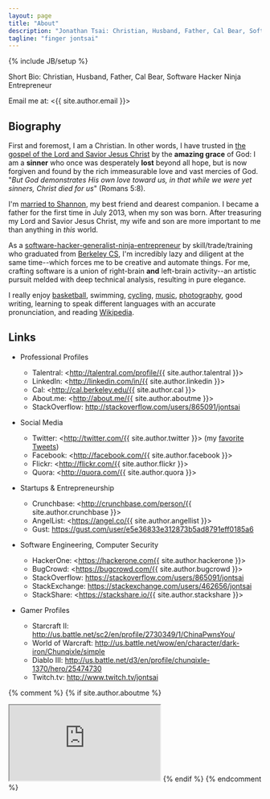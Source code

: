 ```yaml
---
layout: page
title: "About"
description: "Jonathan Tsai: Christian, Husband, Father, Cal Bear, Software Hacker Ninja Entrepreneur. Based out of Silicon Valley, CA."
tagline: "finger jontsai"
---
```

{% include JB/setup %}

Short Bio: Christian, Husband, Father, Cal Bear, Software Hacker Ninja Entrepreneur

Email me at: <{{ site.author.email }}>

## Biography ##

First and foremost, I am a Christian. In other words, I have trusted in <a href="http://www.aweandreverence.com/gospel/what-is-the-gospel/248" target="_blank">the gospel of the Lord and Savior Jesus Christ</a> by the <strong>amazing grace</strong> of God: I am a <strong>sinner</strong> who once was desperately <strong>lost</strong> beyond all hope, but is now forgiven and found by the rich immeasurable love and vast mercies of God. "<em>But God demonstrates His own love toward us, in that while we were yet sinners, Christ died for us</em>" (Romans 5:8).

I'm <a href="http://jands2011.com" target="_blank">married to Shannon</a>, my best friend and dearest companion. I became a father for the first time in July 2013, when my son was born. After treasuring my Lord and Savior Jesus Christ, my wife and son are more important to me than anything in <em>this</em> world.

As a <a href="http://talentral.com/profile/jontsai" target="_blank">software-hacker-generalist-ninja-entrepreneur</a> by skill/trade/training who graduated from <a href="https://cal.berkeley.edu/jontsai" target="_blank">Berkeley CS</a>, I'm incredibly lazy and diligent at the same time--which forces me to be creative and automate things. For me, crafting software is a union of right-brain <strong>and</strong> left-brain activity--an artistic pursuit melded with deep technical analysis, resulting in pure elegance.

I really enjoy <a href="http://pkkup.com/profile/jontsai" target="_blank">basketball</a>, swimming, <a href="http://www.strava.com/athletes/jontsai" target="_blank">cycling</a>, <a href="https://soundcloud.com/jontsai" target="_blank">music</a>, <a href="http://flickr.com/jontsai8601" target="_blank">photography</a>, good writing, learning to speak different languages with an accurate pronunciation, and reading <a href="http://en.wikipedia.org/wiki/Special:Random" target="_blank">Wikipedia</a>.

## Links ##

* Professional Profiles
  * Talentral: <http://talentral.com/profile/{{ site.author.talentral }}>
  * LinkedIn: <http://linkedin.com/in/{{ site.author.linkedin }}>
  * Cal: <http://cal.berkeley.edu/{{ site.author.cal }}>
  * About.me: <http://about.me/{{ site.author.aboutme }}>
  * StackOverflow: <http://stackoverflow.com/users/865091/jontsai>

* Social Media
  * Twitter: <http://twitter.com/{{ site.author.twitter }}> (my <a href="/tweets.html">favorite Tweets</a>)
  * Facebook: <http://facebook.com/{{ site.author.facebook }}>
  * Flickr: <http://flickr.com/{{ site.author.flickr }}>
  * Quora: <http://quora.com/{{ site.author.quora }}>

* Startups & Entrepreneurship
  * Crunchbase: <http://crunchbase.com/person/{{ site.author.crunchbase }}>
  * AngelList: <https://angel.co/{{ site.author.angellist }}>
  * Gust: <https://gust.com/user/e5e36833e312873b5ad8791eff0185a6>

* Software Engineering, Computer Security
  * HackerOne: <https://hackerone.com{{ site.author.hackerone }}>
  * BugCrowd: <https://bugcrowd.com/{{ site.author.bugcrowd }}>
  * StackOverflow: <https://stackoverflow.com/users/865091/jontsai>
  * StackExchange: <https://stackexchange.com/users/462656/jontsai>
  * StackShare: <https://stackshare.io/{{ site.author.stackshare }}>

* Gamer Profiles
  * Starcraft II: <http://us.battle.net/sc2/en/profile/2730349/1/ChinaPwnsYou/>
  * World of Warcraft: <http://us.battle.net/wow/en/character/dark-iron/Chunqixle/simple>
  * Diablo III: <http://us.battle.net/d3/en/profile/chunqixle-1370/hero/25474730>
  * Twitch.tv: <http://www.twitch.tv/jontsai>

{% comment %}
{% if site.author.aboutme %}
<iframe id="about_iframe" src="http://about.me/{{ site.author.aboutme }}"></iframe>
{% endif %}
{% endcomment %}
